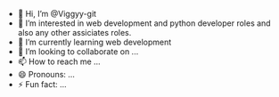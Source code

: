 - 👋 Hi, I’m @Viggyy-git
- 👀 I’m interested in web development and python developer roles and also any other assiciates roles.
- 🌱 I’m currently learning web development
- 💞️ I’m looking to collaborate on ...
- 📫 How to reach me ...
- 😄 Pronouns: ...
- ⚡ Fun fact: ...

<!---
Viggyy-git/Viggyy-git is a ✨ special ✨ repository because its `README.md` (this file) appears on your GitHub profile.
You can click the Preview link to take a look at your changes.
--->

